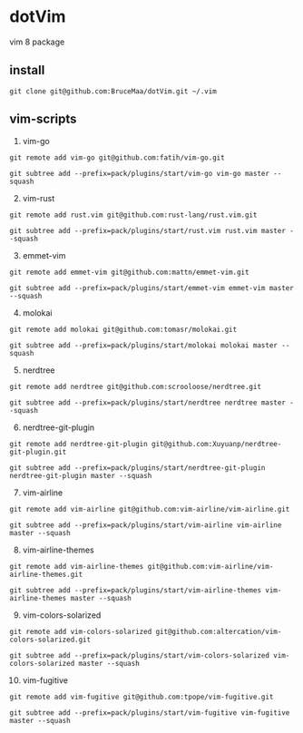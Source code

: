 # dotVim

vim 8 package

## install

```shell
git clone git@github.com:BruceMaa/dotVim.git ~/.vim
```

## vim-scripts

1. vim-go

```shell
git remote add vim-go git@github.com:fatih/vim-go.git

git subtree add --prefix=pack/plugins/start/vim-go vim-go master --squash
```

2. vim-rust

```shell
git remote add rust.vim git@github.com:rust-lang/rust.vim.git

git subtree add --prefix=pack/plugins/start/rust.vim rust.vim master --squash
```

3. emmet-vim

```shell
git remote add emmet-vim git@github.com:mattn/emmet-vim.git

git subtree add --prefix=pack/plugins/start/emmet-vim emmet-vim master --squash
```

4. molokai

```shell
git remote add molokai git@github.com:tomasr/molokai.git

git subtree add --prefix=pack/plugins/start/molokai molokai master --squash
```

5. nerdtree

```shell
git remote add nerdtree git@github.com:scrooloose/nerdtree.git

git subtree add --prefix=pack/plugins/start/nerdtree nerdtree master --squash
```

6. nerdtree-git-plugin

```shell
git remote add nerdtree-git-plugin git@github.com:Xuyuanp/nerdtree-git-plugin.git

git subtree add --prefix=pack/plugins/start/nerdtree-git-plugin nerdtree-git-plugin master --squash
```

7. vim-airline

```
git remote add vim-airline git@github.com:vim-airline/vim-airline.git

git subtree add --prefix=pack/plugins/start/vim-airline vim-airline master --squash
```

8. vim-airline-themes

```shell
git remote add vim-airline-themes git@github.com:vim-airline/vim-airline-themes.git

git subtree add --prefix=pack/plugins/start/vim-airline-themes vim-airline-themes master --squash
```

9. vim-colors-solarized

```shell
git remote add vim-colors-solarized git@github.com:altercation/vim-colors-solarized.git

git subtree add --prefix=pack/plugins/start/vim-colors-solarized vim-colors-solarized master --squash
```

10. vim-fugitive

```shell
git remote add vim-fugitive git@github.com:tpope/vim-fugitive.git

git subtree add --prefix=pack/plugins/start/vim-fugitive vim-fugitive master --squash
```
